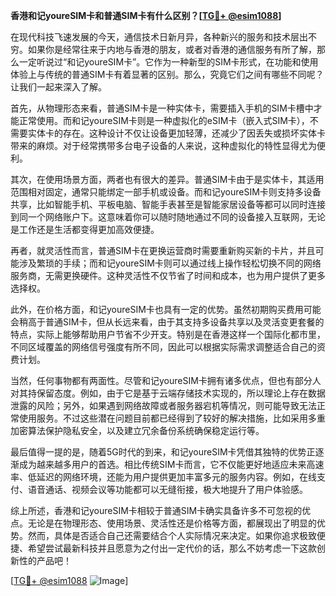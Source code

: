 **香港和记youreSIM卡和普通SIM卡有什么区别？[[TG💪+ @esim1088](https://t.me/s/esim1088)]**

在现代科技飞速发展的今天，通信技术日新月异，各种新兴的服务和技术层出不穷。如果你是经常往来于内地与香港的朋友，或者对香港的通信服务有所了解，那么一定听说过“和记youreSIM卡”。它作为一种新型的SIM卡形式，在功能和使用体验上与传统的普通SIM卡有着显著的区别。那么，究竟它们之间有哪些不同呢？让我们一起来深入了解。

首先，从物理形态来看，普通SIM卡是一种实体卡，需要插入手机的SIM卡槽中才能正常使用。而和记youreSIM卡则是一种虚拟化的eSIM卡（嵌入式SIM卡），不需要实体卡的存在。这种设计不仅让设备更加轻薄，还减少了因丢失或损坏实体卡带来的麻烦。对于经常携带多台电子设备的人来说，这种虚拟化的特性显得尤为便利。

其次，在使用场景方面，两者也有很大的差异。普通SIM卡由于是实体卡，其适用范围相对固定，通常只能绑定一部手机或设备。而和记youreSIM卡则支持多设备共享，比如智能手机、平板电脑、智能手表甚至是智能家居设备等都可以同时连接到同一个网络账户下。这意味着你可以随时随地通过不同的设备接入互联网，无论是工作还是生活都变得更加高效便捷。

再者，就灵活性而言，普通SIM卡在更换运营商时需要重新购买新的卡片，并且可能涉及繁琐的手续；而和记youreSIM卡则可以通过线上操作轻松切换不同的网络服务商，无需更换硬件。这种灵活性不仅节省了时间和成本，也为用户提供了更多选择权。

此外，在价格方面，和记youreSIM卡也具有一定的优势。虽然初期购买费用可能会稍高于普通SIM卡，但从长远来看，由于其支持多设备共享以及灵活变更套餐的特点，实际上能够帮助用户节省不少开支。特别是在香港这样一个国际化都市里，不同区域覆盖的网络信号强度有所不同，因此可以根据实际需求调整适合自己的资费计划。

当然，任何事物都有两面性。尽管和记youreSIM卡拥有诸多优点，但也有部分人对其持保留态度。例如，由于它是基于云端存储技术实现的，所以理论上存在数据泄露的风险；另外，如果遇到网络故障或者服务器宕机等情况，则可能导致无法正常使用服务。不过这些潜在问题目前都已经得到了较好的解决措施，比如采用多重加密算法保护隐私安全，以及建立冗余备份系统确保稳定运行等。

最后值得一提的是，随着5G时代的到来，和记youreSIM卡凭借其独特的优势正逐渐成为越来越多用户的首选。相比传统SIM卡而言，它不仅能更好地适应未来高速率、低延迟的网络环境，还能为用户提供更加丰富多元的服务内容。例如，在线支付、语音通话、视频会议等功能都可以无缝衔接，极大地提升了用户体验感。

综上所述，香港和记youreSIM卡相较于普通SIM卡确实具备许多不可忽视的优点。无论是在物理形态、使用场景、灵活性还是价格等方面，都展现出了明显的优势。然而，具体是否适合自己还需要结合个人实际情况来决定。如果你追求极致便捷、希望尝试最新科技并且愿意为之付出一定代价的话，那么不妨考虑一下这款创新性的产品吧！

[[TG💪+ @esim1088](https://t.me/s/esim1088) ![Image](https://i.postimg.cc/4NQfJmqS/Snipaste-2025-05-13-00-14-12.png)]